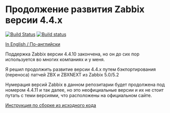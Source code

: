 # Продолжение развития Zabbix версии 4.4.x

[![Build Status](https://travis-ci.org/CHERTS/zabbix_44x_next.svg?branch=master)](https://travis-ci.org/CHERTS/zabbix_44x_next) [![Build status](https://ci.appveyor.com/api/projects/status/oq6c61rk2kl04nfo?svg=true)](https://ci.appveyor.com/project/CHERTS/zabbix-44x-next)

[In English / По-английски](README.md)

Поддержка Zabbix версии 4.4.10 закончена, но он до сих пор используется во многих компаниях и у меня.<br>

Я решил продолжить развитие версии 4.4.x путем бэкпортирования (переноса) патчей ZBX и ZBXNEXT из Zabbix 5.0/5.2<br>

Нумерация версий Zabbix в данном репозитарии будет продолжена под номером 4.4.11 и так далее, но это неофициальные версии и их не стоит путать с теми версиями, что расположены на официальном сайте.<br>

[Инструкция по сборке из исходного кода](BUILD.ru.md)

